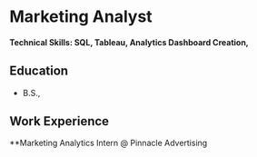 
# Marketing Analyst

#### Technical Skills: SQL, Tableau, Analytics Dashboard Creation, 

## Education
- B.S., 

## Work Experience
**Marketing Analytics Intern @ Pinnacle Advertising
